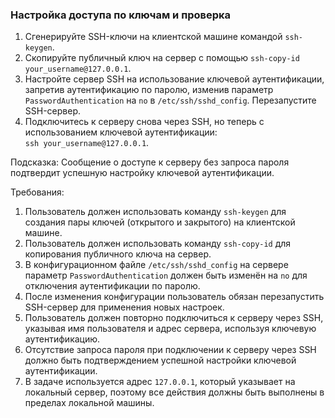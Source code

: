 
### Настройка доступа по ключам и проверка

1. Сгенерируйте SSH-ключи на клиентской машине командой `ssh-keygen`.
2. Скопируйте публичный ключ на сервер с помощью `ssh-copy-id your_username@127.0.0.1`.
3. Настройте сервер SSH на использование ключевой аутентификации, запретив аутентификацию по паролю, изменив параметр `PasswordAuthentication` на `no` в `/etc/ssh/sshd_config`. Перезапустите SSH-сервер.
4. Подключитесь к серверу снова через SSH, но теперь с использованием ключевой аутентификации:\
`ssh your_username@127.0.0.1`.

Подсказка: Сообщение о доступе к серверу без запроса пароля подтвердит успешную настройку ключевой аутентификации.

Требования:
1. Пользователь должен использовать команду `ssh-keygen` для создания пары ключей (открытого и закрытого) на клиентской машине. 
2. Пользователь должен использовать команду `ssh-copy-id` для копирования публичного ключа на сервер. 
3. В конфигурационном файле `/etc/ssh/sshd_config` на сервере параметр `PasswordAuthentication` должен быть изменён на `no` для отключения аутентификации по паролю. 
4. После изменения конфигурации пользователь обязан перезапустить SSH-сервер для применения новых настроек. 
5. Пользователь должен повторно подключиться к серверу через SSH, указывая имя пользователя и адрес сервера, используя ключевую аутентификацию. 
6. Отсутствие запроса пароля при подключении к серверу через SSH должно быть подтверждением успешной настройки ключевой аутентификации. 
7. В задаче используется адрес `127.0.0.1`, который указывает на локальный сервер, поэтому все действия должны быть выполнены в пределах локальной машины.